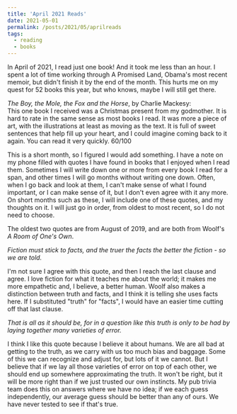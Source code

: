 ```yaml
---
title: 'April 2021 Reads'
date: 2021-05-01
permalink: /posts/2021/05/aprilreads
tags:
  - reading
  - books
---
```


In April of 2021, I read just one book! And it took me less than an hour. I spent a lot of time working through A Promised Land, Obama's most recent memoir, but didn't finish it by the end of the month. This hurts me on my quest for 52 books this year, but who knows, maybe I will still get there.

_The Boy, the Mole, the Fox and the Horse_, by Charlie Mackesy:\
This one book I received was a Christmas present from my godmother. It is hard to rate in the same sense as most books I read. It was more a piece of art, with the illustrations at least as moving as the text. It is full of sweet sentences that help fill up your heart, and I could imagine coming back to it again. You can read it very quickly. 60/100

This is a short month, so I figured I would add something. I have a note on my phone filled with quotes I have found in books that I enjoyed when I read them. Sometimes I will write down one or more from every book I read for a span, and other times I will go months without writing one down. Often, when I go back and look at them, I can't make sense of what I found important, or I can make sense of it, but I don't even agree with it any more. On short months such as these, I will include one of these quotes, and my thoughts on it. I will just go in order, from oldest to most recent, so I do not need to choose.

The oldest two quotes are from August of 2019, and are both from Woolf's _A Room of One's Own_.

_Fiction must stick to facts, and the truer the facts the better the fiction - so we are told._

I'm not sure I agree with this quote, and then I reach the last clause and agree. I love fiction for what it teaches me about the world; it makes me more empathetic and, I believe, a better human. Woolf also makes a distinction between truth and facts, and I think it is telling she uses facts here. If I substituted "truth" for "facts", I would have an easier time cutting off that last clause.

_That is all as it should be, for in a question like this truth is only to be had by laying together many varieties of error._

I think I like this quote because I believe it about humans. We are all bad at getting to the truth, as we carry with us too much bias and baggage. Some of this we can recognize and adjust for, but lots of it we cannot. But I believe that if we lay all those varieties of error on top of each other, we should end up somewhere approximating the truth. It won't be right, but it will be more right than if we just trusted our own instincts. My pub trivia team does this on answers where we have no idea; if we each guess independently, our average guess should be better than any of ours. We have never tested to see if that's true. 